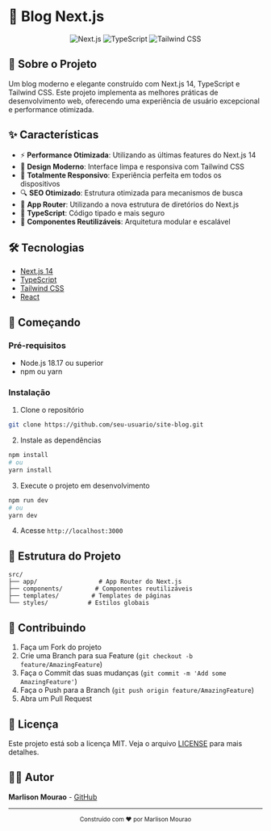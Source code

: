 # 🚀 Blog Next.js

<div align="center">

![Next.js](https://img.shields.io/badge/Next.js-000000?style=for-the-badge&logo=next.js&logoColor=white)
![TypeScript](https://img.shields.io/badge/TypeScript-007ACC?style=for-the-badge&logo=typescript&logoColor=white)
![Tailwind CSS](https://img.shields.io/badge/Tailwind_CSS-38B2AC?style=for-the-badge&logo=tailwind-css&logoColor=white)

</div>

## 📝 Sobre o Projeto

Um blog moderno e elegante construído com Next.js 14, TypeScript e Tailwind CSS. Este projeto implementa as melhores práticas de desenvolvimento web, oferecendo uma experiência de usuário excepcional e performance otimizada.

## ✨ Características

- ⚡ **Performance Otimizada**: Utilizando as últimas features do Next.js 14
- 🎨 **Design Moderno**: Interface limpa e responsiva com Tailwind CSS
- 📱 **Totalmente Responsivo**: Experiência perfeita em todos os dispositivos
- 🔍 **SEO Otimizado**: Estrutura otimizada para mecanismos de busca
- 🚀 **App Router**: Utilizando a nova estrutura de diretórios do Next.js
- 💾 **TypeScript**: Código tipado e mais seguro
- 🎯 **Componentes Reutilizáveis**: Arquitetura modular e escalável

## 🛠️ Tecnologias

- [Next.js 14](https://nextjs.org/)
- [TypeScript](https://www.typescriptlang.org/)
- [Tailwind CSS](https://tailwindcss.com/)
- [React](https://reactjs.org/)

## 🚀 Começando

### Pré-requisitos

- Node.js 18.17 ou superior
- npm ou yarn

### Instalação

1. Clone o repositório

```bash
git clone https://github.com/seu-usuario/site-blog.git
```

2. Instale as dependências

```bash
npm install
# ou
yarn install
```

3. Execute o projeto em desenvolvimento

```bash
npm run dev
# ou
yarn dev
```

4. Acesse `http://localhost:3000`

## 📁 Estrutura do Projeto

```
src/
├── app/                 # App Router do Next.js
├── components/         # Componentes reutilizáveis
├── templates/         # Templates de páginas
└── styles/           # Estilos globais
```

## 🤝 Contribuindo

1. Faça um Fork do projeto
2. Crie uma Branch para sua Feature (`git checkout -b feature/AmazingFeature`)
3. Faça o Commit das suas mudanças (`git commit -m 'Add some AmazingFeature'`)
4. Faça o Push para a Branch (`git push origin feature/AmazingFeature`)
5. Abra um Pull Request

## 📝 Licença

Este projeto está sob a licença MIT. Veja o arquivo [LICENSE](LICENSE) para mais detalhes.

## 👨‍💻 Autor

**Marlison Mourao** - [GitHub](https://github.com/marlisonmourao)

---

<div align="center">
  <sub>Construído com ❤️ por Marlison Mourao</sub>
</div>
